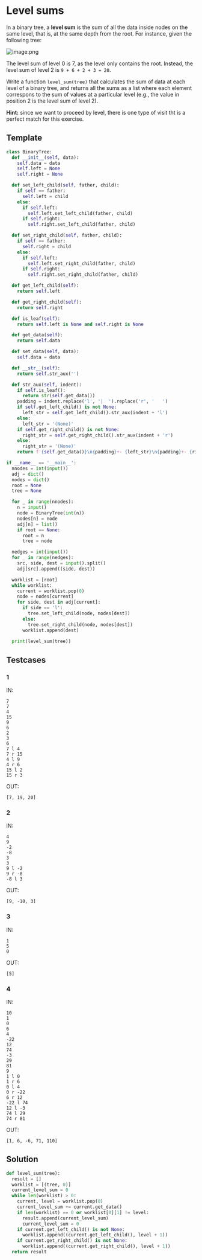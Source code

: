 # Level sums

In a binary tree, a **level sum** is the sum of all the data inside nodes on the same level, that is, at the same depth from the root. For instance, given the following tree:

![image.png](https://raw.githubusercontent.com/lucaneg/inf1mod2/master/tree_example_ex4.png)

The level sum of level 0 is 7, as the level only contains the root. Instead, the level sum of level 2 is `9 + 6 + 2 + 3 = 20`.

Write a function `level_sum(tree)` that calculates the sum of data at each level of a binary tree, and returns all the sums as a list where each element correspons to the sum of values at a particular level (e.g., the value in position 2 is the level sum of level 2).

**Hint:** since we want to proceed by level, there is one type of visit tht is a perfect match for this exercise.

## Template

```py
class BinaryTree:
  def __init__(self, data):
    self.data = data
    self.left = None
    self.right = None

  def set_left_child(self, father, child):
    if self == father:
      self.left = child
    else:
      if self.left:
        self.left.set_left_child(father, child)
      if self.right:
        self.right.set_left_child(father, child)

  def set_right_child(self, father, child):
    if self == father:
      self.right = child
    else:
      if self.left:
        self.left.set_right_child(father, child)
      if self.right:
        self.right.set_right_child(father, child)

  def get_left_child(self):
    return self.left

  def get_right_child(self):
    return self.right

  def is_leaf(self):
    return self.left is None and self.right is None

  def get_data(self):
    return self.data

  def set_data(self, data):
    self.data = data

  def __str__(self):
    return self.str_aux('')

  def str_aux(self, indent):
    if self.is_leaf():
      return str(self.get_data())
    padding = indent.replace('l', '|  ').replace('r', '   ')
    if self.get_left_child() is not None:
      left_str = self.get_left_child().str_aux(indent + 'l')
    else:
      left_str = '(None)'
    if self.get_right_child() is not None:
      right_str = self.get_right_child().str_aux(indent + 'r')
    else:
      right_str = '(None)'
    return f'{self.get_data()}\n{padding}+- {left_str}\n{padding}+- {right_str}'

if __name__ == '__main__':
  nnodes = int(input())
  adj = dict()
  nodes = dict()
  root = None
  tree = None

  for _ in range(nnodes):
    n = input()
    node = BinaryTree(int(n))
    nodes[n] = node
    adj[n] = list()
    if root == None:
      root = n
      tree = node

  nedges = int(input())
  for _ in range(nedges):
    src, side, dest = input().split()
    adj[src].append((side, dest))

  worklist = [root]
  while worklist:
    current = worklist.pop(0)
    node = nodes[current]
    for side, dest in adj[current]:
      if side == 'l':
        tree.set_left_child(node, nodes[dest])
      else:
        tree.set_right_child(node, nodes[dest])
      worklist.append(dest)

  print(level_sum(tree))
```

## Testcases

### 1

IN:
```
7
7
4
15
9
6
2
3
6
7 l 4
7 r 15
4 l 9
4 r 6
15 l 2
15 r 3
```

OUT:
```
[7, 19, 20]
```

### 2

IN:
```
4
9
-2
-8
3
3
9 l -2
9 r -8
-8 l 3
```

OUT:
```
[9, -10, 3]
```

### 3

IN:
```
1
5
0
```

OUT:
```
[5]
```

### 4

IN:
```
10
1
0
6
4
-22
12
74
-3
29
81
9
1 l 0
1 r 6
0 l 4
0 r -22
6 r 12
-22 l 74
12 l -3
74 l 29
74 r 81
```

OUT:
```
[1, 6, -6, 71, 110]
```

## Solution

```py
def level_sum(tree):
  result = []
  worklist = [(tree, 0)]
  current_level_sum = 0
  while len(worklist) > 0:
    current, level = worklist.pop(0)
    current_level_sum += current.get_data()
    if len(worklist) == 0 or worklist[0][1] != level:
      result.append(current_level_sum)
      current_level_sum = 0
    if current.get_left_child() is not None:
      worklist.append((current.get_left_child(), level + 1))
    if current.get_right_child() is not None:
      worklist.append((current.get_right_child(), level + 1))
  return result
```
